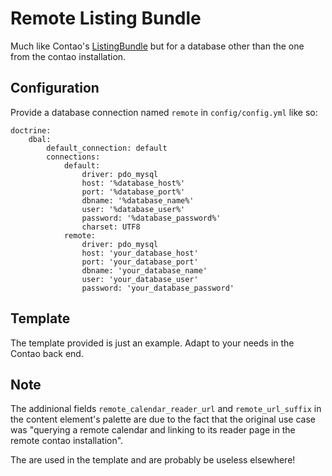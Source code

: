 # Remote Listing Bundle

Much like Contao's [ListingBundle](https://github.com/contao/contao/tree/4.x/listing-bundle)
but for a database other than the one from the contao installation.

## Configuration

Provide a database connection named `remote` in `config/config.yml` like so:
```
doctrine:
    dbal:
        default_connection: default
        connections:
            default:
                driver: pdo_mysql
                host: '%database_host%'
                port: '%database_port%'
                dbname: '%database_name%'
                user: '%database_user%'
                password: '%database_password%'
                charset: UTF8
            remote:
                driver: pdo_mysql
                host: 'your_database_host'
                port: 'your_database_port'
                dbname: 'your_database_name'
                user: 'your_database_user'
                password: 'your_database_password'
```

## Template

The template provided is just an example. Adapt to your needs in the Contao back end.


## Note

The addinional fields `remote_calendar_reader_url` and `remote_url_suffix` 
in the content element's palette are due to the fact that the original use case
was "querying a remote calendar and linking to its reader page in the remote contao installation".

The are used in the template and are probably be useless elsewhere!

